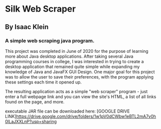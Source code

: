 # Silk Web Scraper
## By Isaac Klein
### A simple web scraping java program.

This project was completed in June of 2020 for the purpose of learning more about Java desktop applications. After taking several Java programming courses in college, I was interested in trying to create a desktop application that remained quite simple while expanding my knowledge of Java and JavaFX GUI Design. One major goal for this project was to allow the user to save their preferences, with the program applying these settings each time it opened up.

The resulting application acts as a simple "web scraper" program - just enter a full webpage link and you can view the site's HTML, a list of all links found on the page, and more.

executable JAR file can be downloaded here: [GOOGLE DRIVE LINK]https://drive.google.com/drive/folders/1w1pV0dCWbw1eBTL2mA7v0h0lLaJXXLnP?usp=sharing
